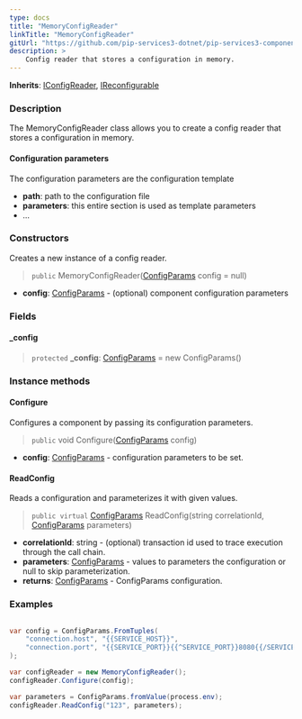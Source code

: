```yaml
---
type: docs
title: "MemoryConfigReader"
linkTitle: "MemoryConfigReader"
gitUrl: "https://github.com/pip-services3-dotnet/pip-services3-components-dotnet"
description: >
    Config reader that stores a configuration in memory.
---
```


**Inherits**: [IConfigReader](../iconfig_reader), [IReconfigurable](../../../commons/config/ireconfigurable)

### Description

The MemoryConfigReader class allows you to create a config reader that stores a configuration in memory.

#### Configuration parameters
The configuration parameters are the configuration template

- **path**: path to the configuration file
- **parameters**: this entire section is used as template parameters
- ...


### Constructors
Creates a new instance of a config reader.

> `public` MemoryConfigReader([ConfigParams](../../../commons/config/config_params) config = null)

- **config**: [ConfigParams](../../../commons/config/config_params) - (optional) component configuration parameters

### Fields

<span class="hide-title-link">

#### _config

> `protected` **_config**: [ConfigParams](../../../commons/config/config_params) = new ConfigParams()

</span>


### Instance methods

#### Configure
Configures a component by passing its configuration parameters.

> `public` void Configure([ConfigParams](../../../commons/config/config_params) config)

- **config**: [ConfigParams](../../../commons/config/config_params) - configuration parameters to be set.


#### ReadConfig
Reads a configuration and parameterizes it with given values.

> `public virtual` [ConfigParams](../../../commons/config/config_params) ReadConfig(string correlationId, [ConfigParams](../../../commons/config/config_params) parameters)

- **correlationId**: string - (optional) transaction id used to trace execution through the call chain.
- **parameters**: [ConfigParams](../../../commons/config/config_params) - values to parameters the configuration or null to skip parameterization.
- **returns**: [ConfigParams](../../../commons/config/config_params) - ConfigParams configuration.

### Examples

```cs

var config = ConfigParams.FromTuples(
    "connection.host", "{{SERVICE_HOST}}",
    "connection.port", "{{SERVICE_PORT}}{{^SERVICE_PORT}}8080{{/SERVICE_PORT}}"
);

var configReader = new MemoryConfigReader();
configReader.Configure(config);

var parameters = ConfigParams.fromValue(process.env);
configReader.ReadConfig("123", parameters);
```
